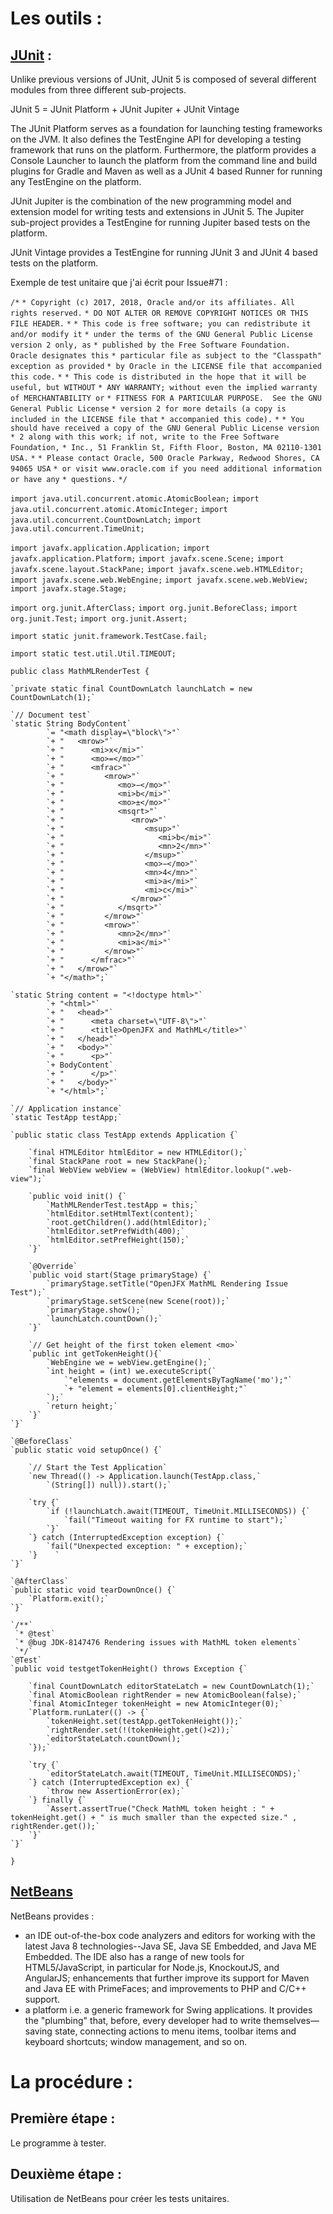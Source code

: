 # Les outils :

## [JUnit](https://junit.org/) :

Unlike previous versions of JUnit, JUnit 5 is composed of several different modules from three different sub-projects.

JUnit 5 = JUnit Platform + JUnit Jupiter + JUnit Vintage

The JUnit Platform serves as a foundation for launching testing frameworks on the JVM. It also defines the TestEngine API for developing a testing framework that runs on the platform. Furthermore, the platform provides a Console Launcher to launch the platform from the command line and build plugins for Gradle and Maven as well as a JUnit 4 based Runner for running any TestEngine on the platform.

JUnit Jupiter is the combination of the new programming model and extension model for writing tests and extensions in JUnit 5. The Jupiter sub-project provides a TestEngine for running Jupiter based tests on the platform.

JUnit Vintage provides a TestEngine for running JUnit 3 and JUnit 4 based tests on the platform.

Exemple de test unitaire que j'ai écrit pour Issue#71 :

`/*`
 `* Copyright (c) 2017, 2018, Oracle and/or its affiliates. All rights reserved.`
 `* DO NOT ALTER OR REMOVE COPYRIGHT NOTICES OR THIS FILE HEADER.`
 `*`
 `* This code is free software; you can redistribute it and/or modify it`
 `* under the terms of the GNU General Public License version 2 only, as`
 `* published by the Free Software Foundation.  Oracle designates this`
 `* particular file as subject to the "Classpath" exception as provided`
 `* by Oracle in the LICENSE file that accompanied this code.`
 `*`
 `* This code is distributed in the hope that it will be useful, but WITHOUT`
 `* ANY WARRANTY; without even the implied warranty of MERCHANTABILITY or`
 `* FITNESS FOR A PARTICULAR PURPOSE.  See the GNU General Public License`
 `* version 2 for more details (a copy is included in the LICENSE file that`
 `* accompanied this code).`
 `*`
 `* You should have received a copy of the GNU General Public License version`
 `* 2 along with this work; if not, write to the Free Software Foundation,`
 `* Inc., 51 Franklin St, Fifth Floor, Boston, MA 02110-1301 USA.`
 `*`
 `* Please contact Oracle, 500 Oracle Parkway, Redwood Shores, CA 94065 USA`
 `* or visit www.oracle.com if you need additional information or have any`
 `* questions.`
 `*/`

`import java.util.concurrent.atomic.AtomicBoolean;`
`import java.util.concurrent.atomic.AtomicInteger;`
`import java.util.concurrent.CountDownLatch;`
`import java.util.concurrent.TimeUnit;`

`import javafx.application.Application;`
`import javafx.application.Platform;`
`import javafx.scene.Scene;`
`import javafx.scene.layout.StackPane;`
`import javafx.scene.web.HTMLEditor;`
`import javafx.scene.web.WebEngine;`
`import javafx.scene.web.WebView;`
`import javafx.stage.Stage;`

`import org.junit.AfterClass;`
`import org.junit.BeforeClass;`
`import org.junit.Test;`
`import org.junit.Assert;`

`import static junit.framework.TestCase.fail;`

`import static test.util.Util.TIMEOUT;`

`public class MathMLRenderTest {`

    `private static final CountDownLatch launchLatch = new CountDownLatch(1);`

    `// Document test`
    `static String BodyContent`
            `= "<math display=\"block\">"`
            `+ "   <mrow>"`
            `+ "      <mi>x</mi>"`
            `+ "      <mo>=</mo>"`
            `+ "      <mfrac>"`
            `+ "         <mrow>"`
            `+ "            <mo>−</mo>"`
            `+ "            <mi>b</mi>"`
            `+ "            <mo>±</mo>"`
            `+ "            <msqrt>"`
            `+ "               <mrow>"`
            `+ "                  <msup>"`
            `+ "                     <mi>b</mi>"`
            `+ "                     <mn>2</mn>"`
            `+ "                  </msup>"`
            `+ "                  <mo>−</mo>"`
            `+ "                  <mn>4</mn>"`
            `+ "                  <mi>a</mi>"`
            `+ "                  <mi>c</mi>"`
            `+ "               </mrow>"`
            `+ "            </msqrt>"`
            `+ "         </mrow>"`
            `+ "         <mrow>"`
            `+ "            <mn>2</mn>"`
            `+ "            <mi>a</mi>"`
            `+ "         </mrow>"`
            `+ "      </mfrac>"`
            `+ "   </mrow>"`
            `+ "</math>";`

    `static String content = "<!doctype html>"`
            `+ "<html>"`
            `+ "   <head>"`
            `+ "      <meta charset=\"UTF-8\">"`
            `+ "      <title>OpenJFX and MathML</title>"`
            `+ "   </head>"`
            `+ "   <body>"`
            `+ "      <p>"`
            `+ BodyContent`
            `+ "      </p>"`
            `+ "   </body>"`
            `+ "</html>";`

    `// Application instance`
    `static TestApp testApp;`

    `public static class TestApp extends Application {`

        `final HTMLEditor htmlEditor = new HTMLEditor();`
        `final StackPane root = new StackPane();`
        `final WebView webView = (WebView) htmlEditor.lookup(".web-view");`

        `public void init() {`
            `MathMLRenderTest.testApp = this;`
            `htmlEditor.setHtmlText(content);`
            `root.getChildren().add(htmlEditor);`
            `htmlEditor.setPrefWidth(400);`
            `htmlEditor.setPrefHeight(150);`
        `}`

        `@Override`
        `public void start(Stage primaryStage) {`
            `primaryStage.setTitle("OpenJFX MathML Rendering Issue Test");`
            `primaryStage.setScene(new Scene(root));`
            `primaryStage.show();`
            `launchLatch.countDown();`
        `}`

        `// Get height of the first token element <mo>`
        `public int getTokenHeight(){`
            `WebEngine we = webView.getEngine();`
            `int height = (int) we.executeScript(`
                `"elements = document.getElementsByTagName('mo');"`
                `+ "element = elements[0].clientHeight;"`
            `);`
            `return height;`
        `}`
    `}`

    `@BeforeClass`
    `public static void setupOnce() {`

        `// Start the Test Application`
        `new Thread(() -> Application.launch(TestApp.class,`
            `(String[]) null)).start();`

        `try {`
            `if (!launchLatch.await(TIMEOUT, TimeUnit.MILLISECONDS)) {`
                `fail("Timeout waiting for FX runtime to start");`
            `}`
        `} catch (InterruptedException exception) {`
            `fail("Unexpected exception: " + exception);`
        `}    `
    `}`

    `@AfterClass`
    `public static void tearDownOnce() {`
        `Platform.exit();`
    `}`

    `/**`
     `* @test`
     `* @bug JDK-8147476 Rendering issues with MathML token elements`
     `*/`
    `@Test`
    `public void testgetTokenHeight() throws Exception {`

        `final CountDownLatch editorStateLatch = new CountDownLatch(1);`
        `final AtomicBoolean rightRender = new AtomicBoolean(false);`
        `final AtomicInteger tokenHeight = new AtomicInteger(0);`
        `Platform.runLater(() -> {`
            `tokenHeight.set(testApp.getTokenHeight());`
            `rightRender.set(!(tokenHeight.get()<2));`
            `editorStateLatch.countDown();`
        `});`

        `try {`
            `editorStateLatch.await(TIMEOUT, TimeUnit.MILLISECONDS);`
        `} catch (InterruptedException ex) {`
            `throw new AssertionError(ex);`
        `} finally {`
            `Assert.assertTrue("Check MathML token height : " + tokenHeight.get() + " is much smaller than the expected size." , rightRender.get());`
        `}`
    `}`

`}`


## [NetBeans](https://netbeans.apache.org)

 NetBeans provides :
- an IDE out-of-the-box code analyzers and editors for working with the latest Java 8 technologies--Java SE, Java SE Embedded, and Java ME Embedded. The IDE also has a range of new tools for HTML5/JavaScript, in particular for Node.js, KnockoutJS, and AngularJS; enhancements that further improve its support for Maven and Java EE with PrimeFaces; and improvements to PHP and C/C++ support.
- a platform i.e. a generic framework for Swing applications. It provides the "plumbing" that, before, every developer had to write themselves—saving state, connecting actions to menu items, toolbar items and keyboard shortcuts; window management, and so on.

# La procédure :

## Première étape : 
Le programme à tester.

## Deuxième étape :
Utilisation de NetBeans pour créer les tests unitaires.